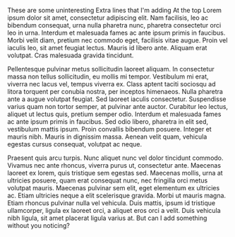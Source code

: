 These are some uninterestingExtra lines that I'm addingAt the topLorem ipsum dolor sit amet, consectetur adipiscing elit. Nam facilisis, 
leo ac bibendum consequat, urna nulla pharetra nunc, pharetra consectetur 
orci leo in urna. Interdum et malesuada fames ac ante ipsum primis in 
faucibus. Morbi velit diam, pretium nec commodo eget, facilisis vitae 
augue. Proin vel iaculis leo, sit amet feugiat lectus. Mauris id libero 
ante. Aliquam erat volutpat. Cras malesuada gravida tincidunt.

Pellentesque pulvinar metus sollicitudin laoreet aliquam. In consectetur 
massa non tellus sollicitudin, eu mollis mi tempor. Vestibulum mi erat, 
viverra nec lacus vel, tempus viverra ex. Class aptent taciti sociosqu 
ad litora torquent per conubia nostra, per inceptos himenaeos. Nulla 
pharetra ante a augue volutpat feugiat. Sed laoreet iaculis consectetur. 
Suspendisse varius quam non tortor semper, at pulvinar ante auctor. 
Curabitur leo lectus, aliquet ut lectus quis, pretium semper odio. 
Interdum et malesuada fames ac ante ipsum primis in faucibus. Sed odio 
libero, pharetra in elit sed, vestibulum mattis ipsum. Proin convallis 
bibendum posuere. Integer et mauris nibh. Mauris in dignissim massa. 
Aenean velit quam, vehicula egestas cursus consequat, volutpat ac neque.

Praesent quis arcu turpis. Nunc aliquet nunc vel dolor tincidunt commodo. 
Vivamus nec ante rhoncus, viverra purus ut, consectetur ante. Maecenas 
laoreet ex lorem, quis tristique sem egestas sed. Maecenas mollis, urna 
at ultricies posuere, quam erat consequat nunc, nec fringilla orci metus 
volutpat mauris. Maecenas pulvinar sem elit, eget elementum ex ultricies 
ac. Etiam ultricies neque a elit scelerisque gravida. Morbi ut mauris 
magna. Etiam rhoncus pulvinar nulla vel vehicula. Duis mattis, ipsum id 
tristique ullamcorper, ligula ex laoreet orci, a aliquet eros orci a 
velit. Duis vehicula nibh ligula, sit amet placerat ligula varius at.
But can I add something without you noticing?